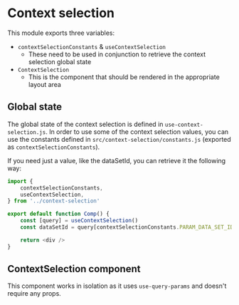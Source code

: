 # Context selection

This module exports three variables:

* `contextSelectionConstants` & `useContextSelection`
    * These need to be used in conjunction to retrieve the context selection
      global state
* `ContextSelection`
    * This is the component that should be rendered in the appropriate layout
      area

## Global state

The global state of the context selection is defined in
`use-context-selection.js`. In order to use some of the context selection
values, you can use the constants defined in
`src/context-selection/constants.js` (exported as `contextSelectionConstants`).

If you need just a value, like the dataSetId, you can retrieve it the following
way:

```js
import {
    contextSelectionConstants,
    useContextSelection,
} from '../context-selection'

export default function Comp() {
    const [query] = useContextSelection()
    const dataSetId = query[contextSelectionConstants.PARAM_DATA_SET_ID]

    return <div />
}
```

## ContextSelection component

This component works in isolation as it uses `use-query-params` and doesn't
require any props.
